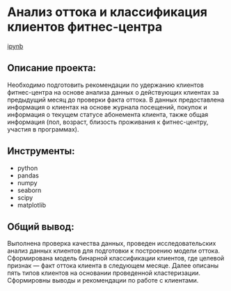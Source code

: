 # Анализ оттока и классификация клиентов фитнес-центра 

[ipynb](https://github.com/AnnaAGor/Yandex_Practicum_projects/blob/main/04%20%D0%9A%D0%BB%D0%B0%D1%81%D1%81%D0%B8%D1%84%D0%B8%D0%BA%D0%B0%D1%86%D0%B8%D1%8F%20%D0%B8%20%D0%B0%D0%BD%D0%B0%D0%BB%D0%B8%D0%B7%20%D0%BE%D1%82%D1%82%D0%BE%D0%BA%D0%B0%20%D0%BA%D0%BB%D0%B8%D0%B5%D0%BD%D1%82%D0%BE%D0%B2%20%D1%84%D0%B8%D1%82%D0%BD%D0%B5%D1%81-%D1%86%D0%B5%D0%BD%D1%82%D1%80%D0%B0/04_%D0%9A%D0%BB%D0%B0%D1%81%D1%81%D0%B8%D1%84%D0%B8%D0%BA%D0%B0%D1%86%D0%B8%D1%8F%20%D0%BA%D0%BB%D0%B8%D0%B5%D0%BD%D1%82%D0%BE%D0%B2%20%D1%84%D0%B8%D1%82%D0%BD%D0%B5%D1%81%20%D1%86%D0%B5%D0%BD%D1%82%D1%80%D0%B0%20%D0%B8%20%D0%B0%D0%BD%D0%B0%D0%BB%D0%B8%D0%B7%20%D0%BE%D1%82%D1%82%D0%BE%D0%BA%D0%B0%20ML%20%5B%D0%AF%D0%BD%D0%B4%D0%B5%D0%BA%D1%81.%D0%9F%D1%80%D0%B0%D0%BA%D1%82%D0%B8%D0%BA%D1%83%D0%BC%5D.ipynb) 

## Описание проекта:
Необходимо подготовить рекомендации по удержанию клиентов фитнес-центра на основе анализа данных о действующих клиентах за предыдущий месяц до проверки факта оттока. В данных предоставлена информация о клиентах на основе журнала посещений, покупок и информация о текущем статусе абонемента клиента, также общая информация (пол, возраст, близость проживания к фитнес-центру, участия в программах).

## Инструменты:
* python
* pandas
* numpy
* seaborn
* scipy
* matplotlib

## Общий вывод:
Выполнена проверка качества данных, проведен исследовательских анализ данных клиентов для подготовки к построению модели оттока. Сформирована модель бинарной классификации клиентов, где целевой признак — факт оттока клиента в следующем месяце. Далее описаны пять типов клиентов на основании проведенной кластеризации. Сформировны выводы и рекомендации по работе с клиентами.
